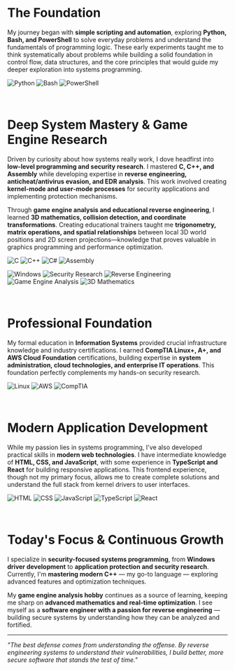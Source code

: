 # The Foundation
My journey began with **simple scripting and automation**, exploring **Python, Bash, and PowerShell** to solve everyday problems and understand the fundamentals of programming logic. These early experiments taught me to think systematically about problems while building a solid foundation in control flow, data structures, and the core principles that would guide my deeper exploration into systems programming.

![Python](https://img.shields.io/badge/-Python-3776AB?logo=python&logoColor=white&style=for-the-badge) ![Bash](https://img.shields.io/badge/-Bash-4EAA25?logo=gnubash&logoColor=white&style=for-the-badge) ![PowerShell](https://img.shields.io/badge/-PowerShell-5391FE?logo=powershell&logoColor=white&style=for-the-badge)

</br>

# Deep System Mastery & Game Engine Research
Driven by curiosity about how systems really work, I dove headfirst into **low-level programming and security research**. I mastered **C, C++, and Assembly** while developing expertise in **reverse engineering, anticheat/antivirus evasion, and EDR analysis**. This work involved creating **kernel-mode and user-mode processes** for security applications and implementing protection mechanisms.

Through **game engine analysis and educational reverse engineering**, I learned **3D mathematics, collision detection, and coordinate transformations**. Creating educational trainers taught me **trigonometry, matrix operations, and spatial relationships** between local 3D world positions and 2D screen projections—knowledge that proves valuable in graphics programming and performance optimization.

![C](https://img.shields.io/badge/-C-00599C?logo=c&logoColor=white&style=for-the-badge) ![C++](https://img.shields.io/badge/-C%2B%2B-00599C?logo=cplusplus&logoColor=white&style=for-the-badge) ![C#](https://img.shields.io/badge/-C%23-239120?logo=csharp&logoColor=white&style=for-the-badge) ![Assembly](https://img.shields.io/badge/x86/x64%20Assembly-004478?style=for-the-badge&logo=assemblyscript)

![Windows](https://img.shields.io/badge/-Windows%20Internals-0078D4?logo=windows&logoColor=white&style=for-the-badge) ![Security Research](https://img.shields.io/badge/-Security%20Research-FF6B35?style=for-the-badge) ![Reverse Engineering](https://img.shields.io/badge/-Reverse%20Engineering-8B5A3C?style=for-the-badge) ![Game Engine Analysis](https://img.shields.io/badge/-Game%20Engine%20Analysis-4B0082?style=for-the-badge) ![3D Mathematics](https://img.shields.io/badge/-3D%20Mathematics-FF1493?style=for-the-badge)

</br>

# Professional Foundation
My formal education in **Information Systems** provided crucial infrastructure knowledge and industry certifications. I earned **CompTIA Linux+, A+, and AWS Cloud Foundation** certifications, building expertise in **system administration, cloud technologies, and enterprise IT operations**. This foundation perfectly complements my hands-on security research.

![Linux](https://img.shields.io/badge/-Linux-FCC624?logo=linux&logoColor=black&style=for-the-badge) ![AWS](https://img.shields.io/badge/-AWS-FF9900?logo=amazonaws&logoColor=white&style=for-the-badge) ![CompTIA](https://img.shields.io/badge/-CompTIA-E4002B?logo=comptia&logoColor=white&style=for-the-badge)

</br>

# Modern Application Development
While my passion lies in systems programming, I've also developed practical skills in **modern web technologies**. I have intermediate knowledge of **HTML, CSS, and JavaScript**, with some experience in **TypeScript and React** for building responsive applications. This frontend experience, though not my primary focus, allows me to create complete solutions and understand the full stack from kernel drivers to user interfaces.

![HTML](https://img.shields.io/badge/-HTML-E34F26?logo=html5&logoColor=white&style=for-the-badge) ![CSS](https://img.shields.io/badge/-CSS-1572B6?logo=css3&logoColor=white&style=for-the-badge) ![JavaScript](https://img.shields.io/badge/-JavaScript-F7DF1E?logo=javascript&logoColor=black&style=for-the-badge) ![TypeScript](https://img.shields.io/badge/-TypeScript-3178C6?logo=typescript&logoColor=white&style=for-the-badge) ![React](https://img.shields.io/badge/-React-61DAFB?logo=react&logoColor=black&style=for-the-badge)

</br>

# Today's Focus & Continuous Growth
I specialize in **security-focused systems programming**, from **Windows driver development** to **application protection and security research**. Currently, I'm **mastering modern C++** — my go-to language — exploring advanced features and optimization techniques.

My **game engine analysis hobby** continues as a source of learning, keeping me sharp on **advanced mathematics and real-time optimization**. I see myself as a **software engineer with a passion for reverse engineering** — building secure systems by understanding how they can be analyzed and fortified.

---

*"The best defense comes from understanding the offense. By reverse engineering systems to understand their vulnerabilities, I build better, more secure software that stands the test of time."*
